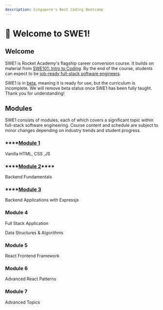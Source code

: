 ```yaml
---
description: Singapore's Best Coding Bootcamp
---
```


# 🚀 Welcome to SWE1!

## Welcome

SWE1 is Rocket Academy's flagship career conversion course. It builds on material from [SWE101: Intro to Coding](https://swe101.rocketacademy.co). By the end of the course, students can expect to be [job-ready full-stack software engineers](https://inewsnetwork.net/wp-content/uploads/2019/01/5051722203_890e2dab19_b-811x900.jpg). 

SWE1 is in [beta](https://medium.com/swlh/what-does-beta-really-mean-a8accc5e2354#:~:text=Alpha%3A%20The%20software%20is%20ready,scoped%20bug%20fixes%20are%20allowed.), meaning it is ready for use, but the curriculum is incomplete. We will remove beta status once SWE1 has been fully taught. Thank you for understanding!

## Modules

SWE1 consists of modules, each of which covers a significant topic within full-stack software engineering. Course content and schedule are subject to minor changes depending on industry trends and student progress.

### \*\*\*\*[**Module** 1](module-1-front-end-basics/overview.md)

Vanilla HTML, CSS ,JS

### \*\*\*\*[**Module** **2**](module-2-backend-fundamentals/overview.md)\*\*\*\*

Backend Fundamentals

### \*\*\*\*[**Module** 3](overview.md)

Backend Applications with Expressjs

### **Module** 4

Full Stack Application

Data Structures & Algorithms

### **Module** 5

React Frontend Framework

### **Module** 6

Advanced React Patterns

### **Module** 7

Advanced Topics

